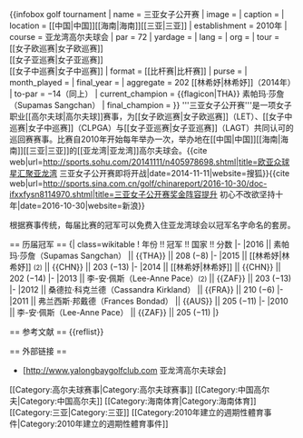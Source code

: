 {{infobox golf tournament
| name             = 三亚女子公开赛
| image            = 
| caption          =
| location         = [[中国|中国]][[海南|海南]][[三亚|三亚]]
| establishment    = 2010年
| course           = 亚龙湾高尔夫球会
| par              = 72
| yardage          = 
| lang             = <!-- Defaults to US English. Value must be "uk" for British English -->
| org              = 
| tour             = [[女子欧巡赛|女子欧巡赛]]<br/>[[女子亚巡赛|女子亚巡赛]]<br/>[[女子中巡赛|女子中巡赛]]
| format           = [[比杆赛|比杆赛]]
| purse            =
| month_played     = 
| final_year       = <!-- use if no longer played -->
| aggregate        = 202 [[林希妤|林希妤]]（2014年）
| to-par           = −14（同上）
| current_champion = {{flagicon|THA}} 素帕玛·莎詹（Supamas Sangchan）
| final_champion   = <!-- use if no longer played -->
}}
'''三亚女子公开赛'''是一项女子职业[[高尔夫球|高尔夫球]]赛事，为[[女子欧巡赛|女子欧巡赛]]（LET）、[[女子中巡赛|女子中巡赛]]（CLPGA）与[[女子亚巡赛|女子亚巡赛]]（LAGT）共同认可的巡回赛赛事。比赛自2010年开始每年举办一次，举办地在[[中国|中国]][[海南|海南]][[三亚|三亚]]的[[亚龙湾|亚龙湾]]高尔夫球会。<ref name=shou>{{cite web|url=http://sports.sohu.com/20141111/n405978698.shtml|title=欧亚众球星汇聚亚龙湾 三亚女子公开赛即将开战|date=2014-11-11|website=搜狐}}</ref><ref>{{cite web|url=http://sports.sina.com.cn/golf/chinareport/2016-10-30/doc-ifxxfysn8114970.shtml|title=三亚女子公开赛奖金阵容提升 初心不改欲坚持十年|date=2016-10-30|website=新浪}}</ref>

根据赛事传统，每届比赛的冠军可以免费入住亚龙湾球会以冠军名字命名的套房。<ref name=shou />

== 历届冠军 ==
{| class=wikitable
! 年份 !! 冠军 !! 国家 !! 分数
|-
|2016 || 素帕玛·莎詹（Supamas Sangchan） || {{THA}} || 208 (−8)
|-
|2015 || [[林希妤|林希妤]] <small>(2)</small> || {{CHN}} || 203 (−13)
|-
|2014 || [[林希妤|林希妤]] || {{CHN}} || 202 (−14)
|-
|2013 || 李-安·佩斯（Lee-Anne Pace）<small>(2)</small> || {{ZAF}} || 203 (−13)
|-
|2012 || 桑德拉·科克兰德（Cassandra Kirkland） || {{FRA}} || 210 (−6)
|-
|2011 || 弗兰西斯·邦戴德（Frances Bondad） || {{AUS}} || 205 (−11)
|-
|2010 || 李-安·佩斯（Lee-Anne Pace） || {{ZAF}} || 205 (−11)
|}

== 参考文献 ==
{{reflist}}

== 外部链接 ==
* [http://www.yalongbaygolfclub.com 亚龙湾高尔夫球会]

[[Category:高尔夫球赛事|Category:高尔夫球赛事]]
[[Category:中国高尔夫|Category:中国高尔夫]]
[[Category:海南体育|Category:海南体育]]
[[Category:三亚|Category:三亚]]
[[Category:2010年建立的週期性體育事件|Category:2010年建立的週期性體育事件]]